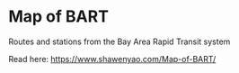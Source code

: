 # Map of BART

Routes and stations from the Bay Area Rapid Transit system

Read here: https://www.shawenyao.com/Map-of-BART/
